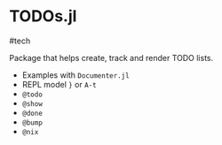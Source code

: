 # TODOs.jl

#tech

Package that helps create, track and render TODO lists.

- Examples with `Documenter.jl`
- REPL model `}` or `A-t`
- `@todo`
- `@show`
- `@done`
- `@bump`
- `@nix`
